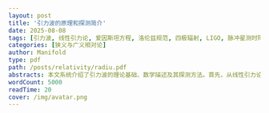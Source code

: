 ```yaml
---
layout: post
title: '引力波的原理和探测简介'
date: 2025-08-08
tags: [引力波, 线性引力论, 爱因斯坦方程, 洛伦兹规范, 四极辐射, LIGO, 脉冲星测时阵列, CPTA]
categories: [狭义与广义相对论]
author: Manifold
type: pdf
path: /posts/relativity/radiu.pdf
abstracts: 本文系统介绍了引力波的理论基础、数学描述及其探测方法。首先，从线性引力论出发，通过弱场近似推导了线性爱因斯坦方程，并类比电磁理论引入了洛伦兹规范条件以简化方程。随后，讨论了引力辐射的性质，包括其传播速度 (光速)、偏振状态以及辐射规范的选择。进一步分析了引力波的发射机制，指出引力波中不存在偶极辐射，主要贡献来自四极辐射，并对比了引力波与电磁波的异同。最后，综述了引力波的探测进展，包括间接探测 (如脉冲双星 PSR1913+16的观测) 和直接探测 (如 LIGO 的激光干涉技术)，并介绍了中国脉冲星测时阵列(CPTA) 在纳赫兹引力波背景探测中的成果。文章还简要探讨了强引力波的复杂性及其与非线性爱因斯坦方程的关系。
wordCount: 5000
readTime: 20
cover: /img/avatar.png
---
```

